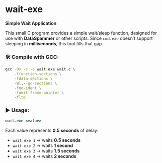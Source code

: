 # wait-exe

**Simple Wait Application**

This small C program provides a simple wait/sleep function, designed for use with **DataSpammer** or other scripts.
Since `cmd.exe` doesn’t support sleeping in **milliseconds**, this tool fills that gap.

### 🛠️ Compile with GCC:

```cmd
gcc -Os -s -o wait.exe wait.c \
    -ffunction-sections \
    -fdata-sections \
    -Wl,--gc-sections \
    -fno-ident \
    -fomit-frame-pointer \
    -flto
```

### ▶️ Usage:

```cmd
wait.exe <value>
```

Each value represents **0.5 seconds** of delay:

* `wait.exe 1` → waits **0.5 seconds**
* `wait.exe 2` → waits **1 second**
* `wait.exe 3` → waits **1.5 seconds**
* `wait.exe 4` → waits **2 seconds**
